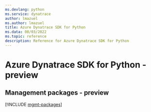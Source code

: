 ```yaml
---
ms.devlang: python
ms.service: dynatrace
author: lmazuel
ms.author: lmazuel
title: Azure Dynatrace SDK for Python
ms.data: 08/03/2022
ms.topic: reference
description: Reference for Azure Dynatrace SDK for Python
---
```

# Azure Dynatrace SDK for Python - preview

## Management packages - preview
[!INCLUDE [mgmt-packages](dynatrace-mgmt-index.md)]